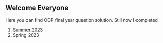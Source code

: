 ## Welcome Everyone 
Here you can find OOP final year question solution.
Still now I completed 
1. [Summer 2023](src/Spring_2023/Q1/b)
2. Spring 2023